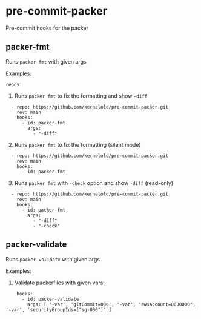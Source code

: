 # pre-commit-packer
Pre-commit hooks for the packer

## packer-fmt
Runs `packer fmt` with given args

Examples:

```
repos:
```

1. Runs `packer fmt` to fix the formatting and show `-diff` 

```
  - repo: https://github.com/kernelold/pre-commit-packer.git
    rev: main
    hooks:
      - id: packer-fmt
        args:
          - "-diff"

```
2. Runs `packer fmt` to fix the formatting (silent mode)

```
  - repo: https://github.com/kernelold/pre-commit-packer.git
    rev: main
    hooks:
      - id: packer-fmt

```

3. Runs `packer fmt` with `-check` option and show `-diff` (read-only)

```
  - repo: https://github.com/kernelold/pre-commit-packer.git
    rev: main
    hooks:
      - id: packer-fmt
        args:
          - "-diff"
          - "-check"

```

## packer-validate
Runs `packer validate` with given args

Examples:

1. Validate packerfiles with given vars:

```
    hooks:
      - id: packer-validate
        args: [ '-var', 'gitCommit=000', '-var', "awsAccount=0000000", '-var', 'securityGroupIds=["sg-000"]' ]

```
